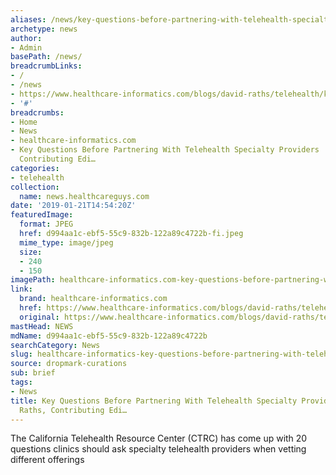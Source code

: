 ```yaml
---
aliases: /news/key-questions-before-partnering-with-telehealth-specialty-providers-david-raths-contributing-edi
archetype: news
author:
- Admin
basePath: /news/
breadcrumbLinks:
- /
- /news
- https://www.healthcare-informatics.com/blogs/david-raths/telehealth/key-questions-partnering-telehealth-specialty-providers
- '#'
breadcrumbs:
- Home
- News
- healthcare-informatics.com
- Key Questions Before Partnering With Telehealth Specialty Providers | David Raths,
  Contributing Edi…
categories:
- telehealth
collection:
  name: news.healthcareguys.com
date: '2019-01-21T14:54:20Z'
featuredImage:
  format: JPEG
  href: d994aa1c-ebf5-55c9-832b-122a89c4722b-fi.jpeg
  mime_type: image/jpeg
  size:
  - 240
  - 150
imagePath: healthcare-informatics.com-key-questions-before-partnering-with-telehealth-specialty-providers-david-raths-contributing-edi
link:
  brand: healthcare-informatics.com
  href: https://www.healthcare-informatics.com/blogs/david-raths/telehealth/key-questions-partnering-telehealth-specialty-providers
  original: https://www.healthcare-informatics.com/blogs/david-raths/telehealth/key-questions-partnering-telehealth-specialty-providers
mastHead: NEWS
mdName: d994aa1c-ebf5-55c9-832b-122a89c4722b
searchCategory: News
slug: healthcare-informatics-key-questions-before-partnering-with-telehealth-specialty-providers-david-raths-contributing-edi
source: dropmark-curations
sub: brief
tags:
- News
title: Key Questions Before Partnering With Telehealth Specialty Providers | David
  Raths, Contributing Edi…
---
```


The California Telehealth Resource Center (CTRC) has come up with 20 questions clinics should ask specialty telehealth providers when vetting different offerings